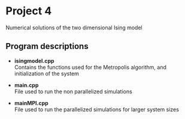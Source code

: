 # Project 4  
Numerical solutions of the two dimensional Ising model

## Program descriptions  
- **isingmodel.cpp**  
Contains the functions used for the Metropolis algorithm, and initialization of the system

- **main.cpp**  
File used to run the non parallelized simulations  

- **mainMPI.cpp**  
File used to run the parallelized simulations for larger system sizes  
